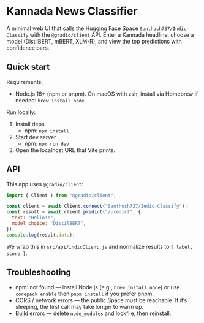 # Kannada News Classifier

A minimal web UI that calls the Hugging Face Space `Santhosh737/Indic-Classify` with the `@gradio/client` API. Enter a Kannada headline, choose a model (DistilBERT, mBERT, XLM-R), and view the top predictions with confidence bars.

## Quick start

Requirements:
- Node.js 18+ (npm or pnpm). On macOS with zsh, install via Homebrew if needed: `brew install node`.

Run locally:
1. Install deps
	- npm: `npm install`
2. Start dev server
	- npm: `npm run dev`
3. Open the localhost URL that Vite prints.

## API

This app uses `@gradio/client`:

```js
import { Client } from "@gradio/client";

const client = await Client.connect("Santhosh737/Indic-Classify");
const result = await client.predict("/predict", {
  text: "Hello!!",
  model_choice: "DistilBERT",
});
console.log(result.data);
```

We wrap this in `src/api/indicClient.js` and normalize results to `{ label, score }`.

## Troubleshooting

- npm: not found — install Node.js (e.g., `brew install node`) or use `corepack enable` then `pnpm install` if you prefer pnpm.
- CORS / network errors — the public Space must be reachable. If it’s sleeping, the first call may take longer to warm up.
- Build errors — delete `node_modules` and lockfile, then reinstall.
